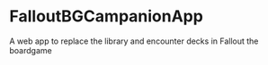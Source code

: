 # FalloutBGCampanionApp
A web app to replace the library and encounter decks in Fallout the boardgame
